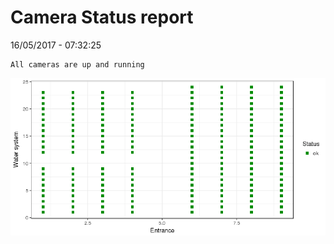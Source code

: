 Camera Status report
================
16/05/2017 - 07:32:25

    All cameras are up and running

![](camreport_files/figure-markdown_github/unnamed-chunk-2-1.png)
